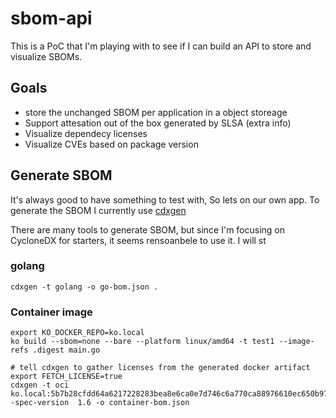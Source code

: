 # sbom-api

This is a PoC that I'm playing with to see if I can build an API to store and visualize SBOMs.

## Goals

- store the unchanged SBOM per application in a object storeage
- Support attesation out of the box generated by SLSA (extra info)
- Visualize dependecy licenses
- Visualize CVEs based on package version

## Generate SBOM

It's always good to have something to test with, So lets on our own app.
To generate the SBOM I currently use [cdxgen](https://github.com/CycloneDX/cdxgen)

There are many tools to generate SBOM, but since I'm focusing on CycloneDX for starters, it seems rensoanbele to use it.
I will st

### golang

```shell
cdxgen -t golang -o go-bom.json .
```

### Container image

```shell
export KO_DOCKER_REPO=ko.local
ko build --sbom=none --bare --platform linux/amd64 -t test1 --image-refs .digest main.go

# tell cdxgen to gather licenses from the generated docker artifact
export FETCH_LICENSE=true
cdxgen -t oci ko.local:5b7b28cfdd64a6217228283bea8e6ca0e7d746c6a770ca88976610ec650b97be -spec-version  1.6 -o container-bom.json
```

